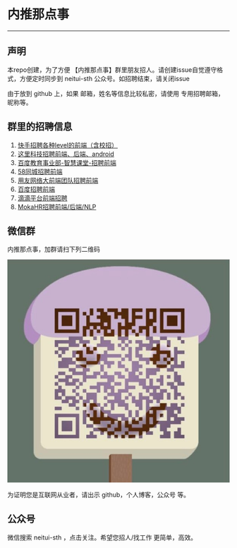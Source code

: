 # 内推那点事
-----
## 声明

本repo创建，为了方便 【内推那点事】群里朋友招人。请创建issue自觉遵守格式，方便定时同步到 neitui-sth 公众号。如招聘结束，请关闭issue

由于放到 github 上，如果 邮箱，姓名等信息比较私密，请使用 专用招聘邮箱，昵称等。

## 群里的招聘信息

1. [快手招聘各种level的前端（含校招）](https://github.com/neitui/jobs/issues/8)
2. [这里科技招聘前端、后端、android](https://github.com/neitui/jobs/issues/7)
3. [百度教育事业部-智慧课堂-招聘前端](https://github.com/neitui/jobs/issues/6)
4. [58同城招聘前端](https://github.com/neitui/jobs/issues/5)
5. [用友网络大前端团队招聘前端](https://github.com/neitui/jobs/issues/4)
6. [百度招聘前端](https://github.com/neitui/jobs/issues/3)
7. [滴滴平台前端招聘](https://github.com/neitui/jobs/issues/2)
8. [MokaHR招聘前端/后端/NLP](https://github.com/neitui/jobs/issues/1)

## 微信群

内推那点事，加群请扫下列二维码

![内推那点事](./img/wechat.png)

为证明您是互联网从业者，请出示 github，个人博客，公众号 等。


## 公众号

微信搜索 neitui-sth ，点击关注。希望您招人/找工作 更简单，高效。
  